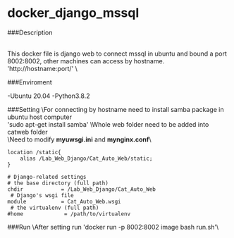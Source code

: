 # docker_django_mssql

###Description

\
This docker file is django web to connect mssql in ubuntu
and bound a port 8002:8002, other machines can access by hostname.
'http://hostname:port/'
\


###Enviroment

-Ubuntu 20.04
-Python3.8.2

###Setting
\For connecting by hostname need to install samba package in ubuntu host computer\
'sudo apt-get install samba'
\Whole web folder need to be added into catweb folder\
\Need to modify **myuwsgi.ini** and **mynginx.conf**\
```
location /static{
    alias /Lab_Web_Django/Cat_Auto_Web/static;
}
```
```
# Django-related settings 
# the base directory (full path) 
chdir            = /Lab_Web_Django/Cat_Auto_Web
 # Django's wsgi file 
module           = Cat_Auto_Web.wsgi
 # the virtualenv (full path) 
#home             = /path/to/virtualenv
```
###Run
\After setting run 'docker run -p 8002:8002 image bash run.sh'\
